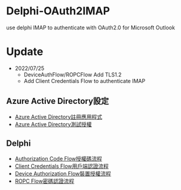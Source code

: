 # Delphi-OAuth2IMAP

use delphi IMAP to authenticate with OAuth2.0 for Microsoft Outlook

# Update
- 2022/07/25 
  - DeviceAuthFlow/ROPCFlow Add TLS1.2
  - Add Client Credentials Flow to authenticate IMAP

## Azure Active Directory設定
- [Azure Active Directory註冊應用程式](https://www.momochenisme.com/2023/01/azure-active-directory-application-registration.html)
- [Azure Active Directory測試授權](https://www.momochenisme.com/2023/01/azure-oauth20-test.html)

## Delphi
- [Authorization Code Flow授權碼流程](https://www.momochenisme.com/2023/01/delphi-authorization-code.html)
- [Client Credentials Flow用戶端認證流程](https://www.momochenisme.com/2023/01/delphi-client-credentials-flow-with.html)
- [Device Authorization Flow裝置授權流程](https://www.momochenisme.com/2023/01/delphi-device-authorization-flow-with.html)
- [ROPC Flow密碼認證流程](https://www.momochenisme.com/2023/01/delphi-resource-owner-password.html)

